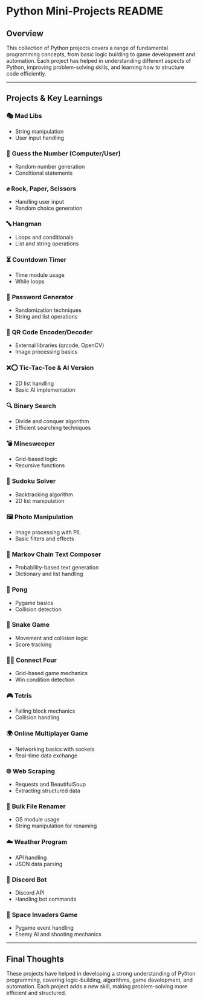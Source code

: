 # Python Mini-Projects README  

## **Overview**  
This collection of Python projects covers a range of fundamental programming concepts, from basic logic building to game development and automation. Each project has helped in understanding different aspects of Python, improving problem-solving skills, and learning how to structure code efficiently.  

---

## **Projects & Key Learnings**  

### 🎭 **Mad Libs**  
- String manipulation  
- User input handling  

### 🔢 **Guess the Number (Computer/User)**  
- Random number generation  
- Conditional statements  

### ✊ **Rock, Paper, Scissors**  
- Handling user input  
- Random choice generation  

### 🔤 **Hangman**  
- Loops and conditionals  
- List and string operations  

### ⏳ **Countdown Timer**  
- Time module usage  
- While loops  

### 🔑 **Password Generator**  
- Randomization techniques  
- String and list operations  

### 📱 **QR Code Encoder/Decoder**  
- External libraries (qrcode, OpenCV)  
- Image processing basics  

### ❌⭕ **Tic-Tac-Toe & AI Version**  
- 2D list handling  
- Basic AI implementation  

### 🔍 **Binary Search**  
- Divide and conquer algorithm  
- Efficient searching techniques  

### 💣 **Minesweeper**  
- Grid-based logic  
- Recursive functions  

### 🧩 **Sudoku Solver**  
- Backtracking algorithm  
- 2D list manipulation  

### 🖼 **Photo Manipulation**  
- Image processing with PIL  
- Basic filters and effects  

### 📝 **Markov Chain Text Composer**  
- Probability-based text generation  
- Dictionary and list handling  

### 🏓 **Pong**  
- Pygame basics  
- Collision detection  

### 🐍 **Snake Game**  
- Movement and collision logic  
- Score tracking  

### 🔴🔵 **Connect Four**  
- Grid-based game mechanics  
- Win condition detection  

### 🎮 **Tetris**  
- Falling block mechanics  
- Collision handling  

### 🌍 **Online Multiplayer Game**  
- Networking basics with sockets  
- Real-time data exchange  

### 🌐 **Web Scraping**  
- Requests and BeautifulSoup  
- Extracting structured data  

### 📂 **Bulk File Renamer**  
- OS module usage  
- String manipulation for renaming  

### ☁️ **Weather Program**  
- API handling  
- JSON data parsing  

### 🤖 **Discord Bot**  
- Discord API  
- Handling bot commands  

### 🚀 **Space Invaders Game**  
- Pygame event handling  
- Enemy AI and shooting mechanics  

---

## **Final Thoughts**  
These projects have helped in developing a strong understanding of Python programming, covering logic-building, algorithms, game development, and automation. Each project adds a new skill, making problem-solving more efficient and structured.
